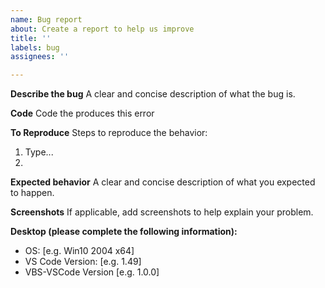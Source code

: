 ```yaml
---
name: Bug report
about: Create a report to help us improve
title: ''
labels: bug
assignees: ''

---
```


**Describe the bug**
A clear and concise description of what the bug is.

**Code**
Code the produces this error

**To Reproduce**
Steps to reproduce the behavior:
1. Type...
2. 

**Expected behavior**
A clear and concise description of what you expected to happen.

**Screenshots**
If applicable, add screenshots to help explain your problem.

**Desktop (please complete the following information):**
 - OS: [e.g. Win10 2004 x64]
 - VS Code Version: [e.g. 1.49]
 - VBS-VSCode Version [e.g. 1.0.0]
